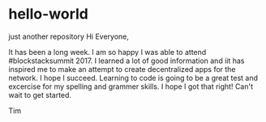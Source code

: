# hello-world
just another repository
Hi Everyone,

It has been a long week. I am so happy I was able to attend #blockstacksummit 2017. I learned a lot of good information and iit has inspired me to make an attempt to create decentralized apps for the network. I hope I succeed. Learning to code is going to be a great test and excercise for my spelling and grammer skills.
I hope I got that right! Can't wait to get started.

Tim
